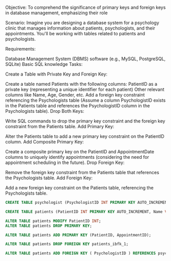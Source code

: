 Objective: To comprehend the significance of primary keys and foreign keys in database management, emphasizing their role

Scenario:
Imagine you are designing a database system for a psychology clinic that manages information about patients, psychologists, and their appointments. You'll be working with tables related to patients and psychologists.

Requirements:

Database Management System (DBMS) software (e.g., MySQL, PostgreSQL, SQLite)
Basic SQL knowledge
Tasks:

Create a Table with Private Key and Foreign Key:

Create a table named Patients with the following columns:
PatientID as a private key (representing a unique identifier for each patient)
Other relevant columns like Name, Age, Gender, etc.
Add a foreign key constraint referencing the Psychologists table (Assume a column PsychologistID exists in the Patients table and references the PsychologistID column in the Psychologists table).
Drop Both Keys:

Write SQL commands to drop the primary key constraint and the foreign key constraint from the Patients table.
Add Primary Key:

Alter the Patients table to add a new primary key constraint on the PatientID column.
Add Composite Primary Key:

Create a composite primary key on the PatientID and AppointmentDate columns to uniquely identify appointments (considering the need for appointment scheduling in the future).
Drop Foreign Key:

Remove the foreign key constraint from the Patients table that references the Psychologists table.
Add Foreign Key:

Add a new foreign key constraint on the Patients table, referencing the Psychologists table.

```SQL
CREATE TABLE psychologist (PsychologistID INT PRIMARY KEY AUTO_INCREMENT, PsychologistName VARCHAR(255));

CREATE TABLE patients (PatientID INT PRIMARY KEY AUTO_INCREMENT, Name VARCHAR(100) NOT NULL, Age INT NOT NULL, Gender VARCHAR(25) NOT NULL, AppointmentDate DATE, PsychologistID INT, FOREIGN KEY(PsychologistID) REFERENCES Psychologist(PsychologistID)  );

ALTER TABLE patients MODIFY PatientID INT;
ALTER TABLE patients DROP PRIMARY KEY;

ALTER TABLE patients ADD PRIMARY KEY (PatientID, AppointmentID);

ALTER TABLE patients DROP FOREIGN KEY patients_ibfk_1;

ALTER TABLE patients ADD FOREIGN KEY ( PsychologistID ) REFERENCES psychologist ( PsychologistID );
```

